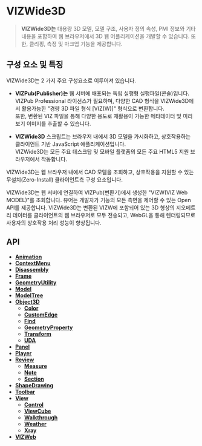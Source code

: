 # VIZWide3D

<procedure>

>**VIZWide3D는** 대용량 3D 모델, 모델 구조, 사용자 정의 속성, PMI 정보와 기타 내용을 포함하여 웹 브라우저에서 3D 웹 어플리케이션을 개발할 수 있습니다. 
또한, 클리핑, 측정 및 마크업 기능을 제공합니다.
</procedure>

## 구성 요소 및 특징
<procedure>

<tip>VIZWide3D는 2 가지 주요 구성요소로 이루어져 있습니다.</tip>

* **VIZPub(Publisher)는** 웹 서버에 배포되는 독립 실행형 실행파일(콘솔)입니다. <br/>VIZPub Professional 라이선스가 필요하며, 
다양한 CAD 형식을 VIZWide3D에서 활용가능한 "경량 3D 파일 형식 [VIZ(W)]" 형식으로 변환합니다.
<br/>또한, 변환된 VIZ 파일을 통해 다양한 용도로 재활용이 가능한 메타데이터 및 미리보기 이미지를 추출할 수 있습니다.
  
* **VIZWide3D** 스크립트는 브라우저 내에서 3D 모델을 가시화하고, 상호작용하는 클라이언트 기반 JavaScript 애플리케이션입니다. 
<br/>VIZWide3D는 모든 주요 데스크탑 및 모바일 플랫폼의 모든 주요 HTML5 지원 브라우저에서 작동합니다.


<tip>VIZWide3D는 웹 브라우저 내에서 CAD 모델을 조회하고, 상호작용을 지원할 수 있는 무설치(Zero-Install) 클라이언트측 구성 요소입니다.</tip>


<tip>VIZWide3D는 웹 서버에 연결하여 VIZPub(변환기)에서 생성한 "VIZW(VIZ Web MODEL)"를 조회합니다.
뷰어는 개발자가 기능의 모든 측면을 제어할 수 있는 Open API를 제공합니다.</tip>
<tip>VIZWide3D는 변환된 VIZW에 포함되어 있는 3D 형상의 지오메트리 데이터를 클라이언트의 웹 브라우저로 모두 전송되고, WebGL을 통해 렌더링되므로 사용자의 상호작용 처리 성능이 향상됩니다.</tip>

</procedure>

## API

<procedure>

* [**Animation**](Animation.md)
* [**ContextMenu**](ContextMenu.md)
* [**Disassembly**](Disassembly.md) 
* [**Frame**](Frame.md)
* [**GeometryUtility**](GeometryUtility.md)
* [**Model**](Model.md) 
* [**ModelTree**](ModelTree.md) 
* [**Object3D**](Object3D.md) 
  * [**Color**](Color.md) 
  * [**CustomEdge**](CustomEdge.md) 
  * [**Find**](Find.md) 
  * [**GeometryProperty**](GeometryProperty.md) 
  * [**Transform**](Transform.md) 
  * [**UDA**](UDA.md) 
* [**Panel**](Panel.md) 
* [**Player**](Player.md) 
* [**Review**](Review.md)
  * [**Measure**](Measure.md) 
  * [**Note**](Note.md)
  * [**Section**](Section.md) 
* [**ShapeDrawing**](ShapeDrawing.md) 
* [**Toolbar**](Toolbar.md) 
* [**View**](View.md) 
  * [**Control**](Control.md) 
  * [**ViewCube**](ViewCube.md) 
  * [**Walkthrough**](Walkthrough.md) 
  * [**Weather**](Weather.md) 
  * [**Xray**](Xray.md)
* [**VIZWeb**](VIZWeb.md) 

</procedure>